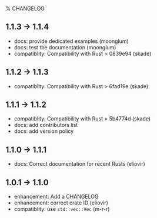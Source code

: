 % CHANGELOG

## 1.1.3 -> 1.1.4

* docs: provide dedicated examples (moonglum)
* docs: test the documentation (moonglum)
* compatiblity: Compatibility with Rust > 0839e94 (skade)

## 1.1.2 -> 1.1.3

* compatiblity: Compatibility with Rust > 6fad19e (skade)

## 1.1.1 -> 1.1.2

* compatiblity: Compatibility with Rust > 5b4774d (skade)
* docs: add contributors list
* docs: add version policy

## 1.1.0 -> 1.1.1

* docs: Correct documentation for recent Rusts (eliovir)

## 1.0.1 -> 1.1.0

* enhancement: Add a CHANGELOG
* enhancement: correct crate ID (eliovir)
* compatiblity: use `std::vec::Vec` (m-r-r)
